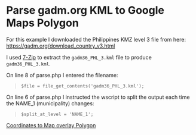 # Parse gadm.org KML to Google Maps Polygon

For this example I downloaded the Philippines KMZ level 3 file from here: https://gadm.org/download_country_v3.html

I used [7-Zip](https://www.7-zip.org/download.html) to extract the `gadm36_PHL_3.kml` file to produce `gadm36_PHL_3.kml`.

On line 8 of parse.php I entered the filename:
  > `$file = file_get_contents('gadm36_PHL_3.kml');`

On line 6 of parse.php I instructed the wscript to split the output each time the NAME_1 (municipality) changes:
  > `$split_at_level = 'NAME_1';`

[Coordinates to Map overlay Polygon](https://jsfiddle.net/andyg2/0t1gwnja/25/)


  
